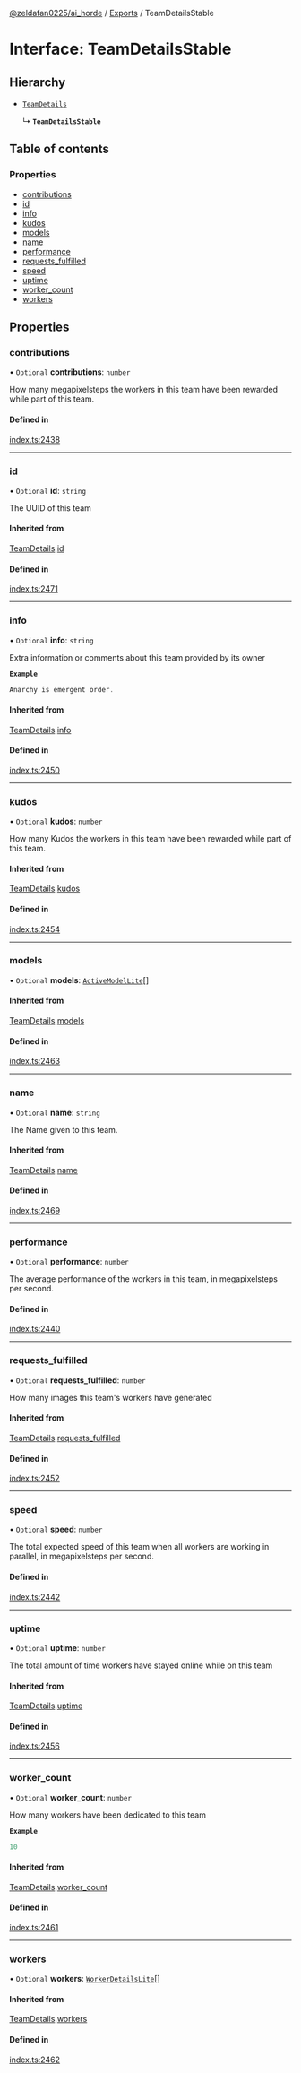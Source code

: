 [@zeldafan0225/ai_horde](../README.md) / [Exports](../modules.md) / TeamDetailsStable

# Interface: TeamDetailsStable

## Hierarchy

- [`TeamDetails`](TeamDetails.md)

  ↳ **`TeamDetailsStable`**

## Table of contents

### Properties

- [contributions](TeamDetailsStable.md#contributions)
- [id](TeamDetailsStable.md#id)
- [info](TeamDetailsStable.md#info)
- [kudos](TeamDetailsStable.md#kudos)
- [models](TeamDetailsStable.md#models)
- [name](TeamDetailsStable.md#name)
- [performance](TeamDetailsStable.md#performance)
- [requests\_fulfilled](TeamDetailsStable.md#requests_fulfilled)
- [speed](TeamDetailsStable.md#speed)
- [uptime](TeamDetailsStable.md#uptime)
- [worker\_count](TeamDetailsStable.md#worker_count)
- [workers](TeamDetailsStable.md#workers)

## Properties

### contributions

• `Optional` **contributions**: `number`

How many megapixelsteps the workers in this team have been rewarded while part of this team.

#### Defined in

[index.ts:2438](https://github.com/ZeldaFan0225/ai_horde/blob/1d5fbc0/index.ts#L2438)

___

### id

• `Optional` **id**: `string`

The UUID of this team

#### Inherited from

[TeamDetails](TeamDetails.md).[id](TeamDetails.md#id)

#### Defined in

[index.ts:2471](https://github.com/ZeldaFan0225/ai_horde/blob/1d5fbc0/index.ts#L2471)

___

### info

• `Optional` **info**: `string`

Extra information or comments about this team provided by its owner

**`Example`**

```ts
Anarchy is emergent order.
```

#### Inherited from

[TeamDetails](TeamDetails.md).[info](TeamDetails.md#info)

#### Defined in

[index.ts:2450](https://github.com/ZeldaFan0225/ai_horde/blob/1d5fbc0/index.ts#L2450)

___

### kudos

• `Optional` **kudos**: `number`

How many Kudos the workers in this team have been rewarded while part of this team.

#### Inherited from

[TeamDetails](TeamDetails.md).[kudos](TeamDetails.md#kudos)

#### Defined in

[index.ts:2454](https://github.com/ZeldaFan0225/ai_horde/blob/1d5fbc0/index.ts#L2454)

___

### models

• `Optional` **models**: [`ActiveModelLite`](ActiveModelLite.md)[]

#### Inherited from

[TeamDetails](TeamDetails.md).[models](TeamDetails.md#models)

#### Defined in

[index.ts:2463](https://github.com/ZeldaFan0225/ai_horde/blob/1d5fbc0/index.ts#L2463)

___

### name

• `Optional` **name**: `string`

The Name given to this team.

#### Inherited from

[TeamDetails](TeamDetails.md).[name](TeamDetails.md#name)

#### Defined in

[index.ts:2469](https://github.com/ZeldaFan0225/ai_horde/blob/1d5fbc0/index.ts#L2469)

___

### performance

• `Optional` **performance**: `number`

The average performance of the workers in this team, in megapixelsteps per second.

#### Defined in

[index.ts:2440](https://github.com/ZeldaFan0225/ai_horde/blob/1d5fbc0/index.ts#L2440)

___

### requests\_fulfilled

• `Optional` **requests\_fulfilled**: `number`

How many images this team's workers have generated

#### Inherited from

[TeamDetails](TeamDetails.md).[requests_fulfilled](TeamDetails.md#requests_fulfilled)

#### Defined in

[index.ts:2452](https://github.com/ZeldaFan0225/ai_horde/blob/1d5fbc0/index.ts#L2452)

___

### speed

• `Optional` **speed**: `number`

The total expected speed of this team when all workers are working in parallel, in megapixelsteps per second.

#### Defined in

[index.ts:2442](https://github.com/ZeldaFan0225/ai_horde/blob/1d5fbc0/index.ts#L2442)

___

### uptime

• `Optional` **uptime**: `number`

The total amount of time workers have stayed online while on this team

#### Inherited from

[TeamDetails](TeamDetails.md).[uptime](TeamDetails.md#uptime)

#### Defined in

[index.ts:2456](https://github.com/ZeldaFan0225/ai_horde/blob/1d5fbc0/index.ts#L2456)

___

### worker\_count

• `Optional` **worker\_count**: `number`

How many workers have been dedicated to this team

**`Example`**

```ts
10
```

#### Inherited from

[TeamDetails](TeamDetails.md).[worker_count](TeamDetails.md#worker_count)

#### Defined in

[index.ts:2461](https://github.com/ZeldaFan0225/ai_horde/blob/1d5fbc0/index.ts#L2461)

___

### workers

• `Optional` **workers**: [`WorkerDetailsLite`](WorkerDetailsLite.md)[]

#### Inherited from

[TeamDetails](TeamDetails.md).[workers](TeamDetails.md#workers)

#### Defined in

[index.ts:2462](https://github.com/ZeldaFan0225/ai_horde/blob/1d5fbc0/index.ts#L2462)
